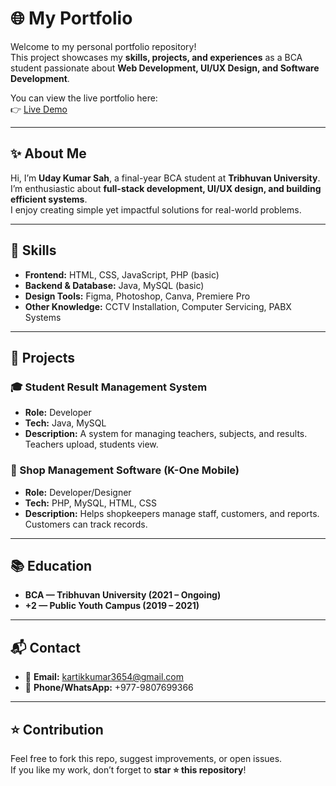 # 🌐 My Portfolio

Welcome to my personal portfolio repository!  
This project showcases my **skills, projects, and experiences** as a BCA student passionate about **Web Development, UI/UX Design, and Software Development**.  

You can view the live portfolio here:  
👉 [Live Demo](udaykumarsah.com.np)

---

## ✨ About Me
Hi, I’m **Uday Kumar Sah**, a final-year BCA student at **Tribhuvan University**.  
I’m enthusiastic about **full-stack development, UI/UX design, and building efficient systems**.  
I enjoy creating simple yet impactful solutions for real-world problems.  

---

## 🔧 Skills
- **Frontend:** HTML, CSS, JavaScript, PHP (basic)  
- **Backend & Database:** Java, MySQL (basic)  
- **Design Tools:** Figma, Photoshop, Canva, Premiere Pro  
- **Other Knowledge:** CCTV Installation, Computer Servicing, PABX Systems  

---

## 📂 Projects
### 🎓 Student Result Management System
- **Role:** Developer  
- **Tech:** Java, MySQL  
- **Description:** A system for managing teachers, subjects, and results. Teachers upload, students view.  

### 🛒 Shop Management Software (K-One Mobile)
- **Role:** Developer/Designer  
- **Tech:** PHP, MySQL, HTML, CSS  
- **Description:** Helps shopkeepers manage staff, customers, and reports. Customers can track records.  

---

## 📚 Education
- **BCA — Tribhuvan University (2021 – Ongoing)**  
- **+2 — Public Youth Campus (2019 – 2021)**  

---

## 📬 Contact
- 📧 **Email:** kartikkumar3654@gmail.com  
- 📱 **Phone/WhatsApp:** +977-9807699366  

---

## ⭐ Contribution
Feel free to fork this repo, suggest improvements, or open issues.  
If you like my work, don’t forget to **star ⭐ this repository**!
